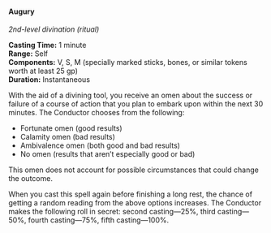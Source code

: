 #### Augury
<!-- TODO Check and tag this spell -->
<!-- markdownlint-disable-next-line no-emphasis-as-heading -->
_2nd-level divination (ritual)_

**Casting Time:** 1 minute \
**Range:** Self \
**Components:** V, S, M (specially marked sticks, bones, or similar tokens worth at least 25 gp) \
**Duration:** Instantaneous

With the aid of a divining tool, you receive an omen about the success or failure of a course of action that you plan to embark upon within the next 30 minutes.
The Conductor chooses from the following:

- Fortunate omen (good results)
- Calamity omen (bad results)
- Ambivalence omen (both good and bad results)
- No omen (results that aren’t especially good or bad)

This omen does not account for possible circumstances that could change the outcome.

When you cast this spell again before finishing a long rest, the chance of getting a random reading from the above options increases.
The Conductor makes the following roll in secret: second casting—25%, third casting—50%, fourth casting—75%, fifth casting—100%.
